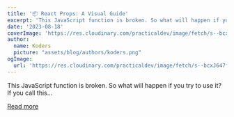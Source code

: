 ```yaml
---
title: '📦 React Props: A Visual Guide'
excerpt: 'This JavaScript function is broken. So what will happen if you try to use it?    If you call this...'
date: '2023-08-18'
coverImage: 'https://res.cloudinary.com/practicaldev/image/fetch/s--bcxJ647f--/c_imagga_scale,f_auto,fl_progressive,h_420,q_auto,w_1000/https://dev-to-uploads.s3.amazonaws.com/uploads/articles/vb77snrusvl35v3nq020.png'
author:
  name: Koders
  picture: "assets/blog/authors/koders.png"
ogImage:
  url: 'https://res.cloudinary.com/practicaldev/image/fetch/s--bcxJ647f--/c_imagga_scale,f_auto,fl_progressive,h_420,q_auto,w_1000/https://dev-to-uploads.s3.amazonaws.com/uploads/articles/vb77snrusvl35v3nq020.png'
---
```


This JavaScript function is broken. So what will happen if you try to use it?    If you call this...

[Read more](https://dev.to/reedbarger/react-props-a-visual-guide-3gcc)

